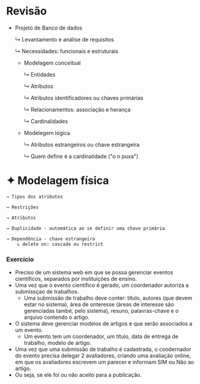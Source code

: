# Revisão
* Projeto de Banco de dados
  
   ↳ Levantamento e análise de requisitos
 
   ↳ Necessidades: funcionais e estruturais
  
  * Modelagem conceitual
    
     ↳ Entidades
    
     ↳ Atributos
    
     ↳ Atributos identificadores ou chaves primárias
    
     ↳ Relacionamentos: associação e herança
    
     ↳ Cardinalidades
      
  * Modelegem lógica
    
     ↳ Atributos estrangeiros ou chave estrangeira
    
     ↳ Quem define é a cardinalidade ("o n puxa")
  
# ✦ Modelagem física
    → Tipos dos atributos
    
    → Restrições
    
    → Atributos
    
    → Duplicidade - automática ao se definir uma chave primária
    
    → Dependência - chave estrangeira
        ↳ delete on: cascade ou restrict

### Exercício
* Preciso de um sistema web em que se possa gerenciar eventos cientificos, separados por instituições de ensino. 
* Uma vez que o evento científico é gerado, um coordenador autoriza a submissçao de trabalhos. 
  * Uma submissão de trabalho deve conter: título, autores (que devem estar no sistema), área de onteresse (áreas de interesse são gerenciadas també, pelo sistema), resuno, palavras-chave e o arquivo contendo o artigo. 
* O sistema deve gerenciar modelos de artigos e que serão associados a um evento. 
  * Um evento tem um coordenador, um título, data de entrega de trabalho, modelo de artigo. 
* Uma vez que uma submissão de trabalho é cadastrada, o coodernador do evento precisa delegar 2 avaliadores, criando uma avaliação online, em que os avaliadores escrevem um parecer e informam SIM ou Não ao artigo.
* Ou seja, se ele foi ou não aceito para a publicação.
